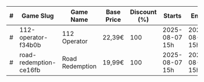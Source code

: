 |#|Game Slug|Game Name|Base Price|Discount (%)|Starts|Ends|
|---|---|---|---|---|---|---|
|#|112-operator-f34b0b|112 Operator|22,39€|100|2025-08-07 15h|2025-08-14 15h|
|#|road-redemption-ce16fb|Road Redemption|19,99€|100|2025-08-07 15h|2025-08-14 15h|
